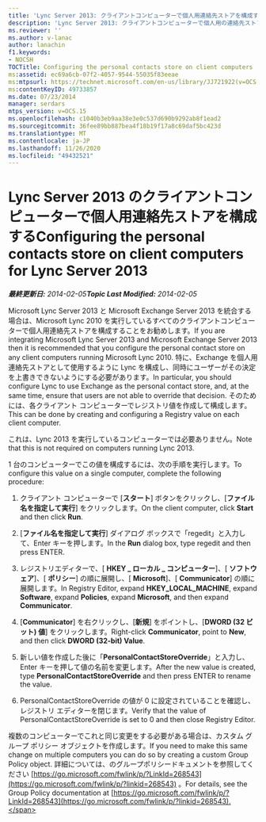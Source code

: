 ```yaml
---
title: 'Lync Server 2013: クライアントコンピューターで個人用連絡先ストアを構成する'
description: 'Lync Server 2013: クライアントコンピューターで個人用の連絡先ストアを構成します。'
ms.reviewer: ''
ms.author: v-lanac
author: lanachin
f1.keywords:
- NOCSH
TOCTitle: Configuring the personal contacts store on client computers
ms:assetid: ec69a6cb-07f2-4057-9544-55035f83eeae
ms:mtpsurl: https://technet.microsoft.com/en-us/library/JJ721922(v=OCS.15)
ms:contentKeyID: 49733857
ms.date: 07/23/2014
manager: serdars
mtps_version: v=OCS.15
ms.openlocfilehash: c1040b3eb9aa38e3e0c537d690b9292ab8f1ead2
ms.sourcegitcommit: 36fee89bb887bea4f18b19f17a8c69daf5bc423d
ms.translationtype: MT
ms.contentlocale: ja-JP
ms.lasthandoff: 11/26/2020
ms.locfileid: "49432521"
---
```

# <a name="configuring-the-personal-contacts-store-on-client-computers-for-lync-server-2013"></a><span data-ttu-id="466d1-103">Lync Server 2013 のクライアントコンピューターで個人用連絡先ストアを構成する</span><span class="sxs-lookup"><span data-stu-id="466d1-103">Configuring the personal contacts store on client computers for Lync Server 2013</span></span>

<div data-xmlns="http://www.w3.org/1999/xhtml">

<div class="topic" data-xmlns="http://www.w3.org/1999/xhtml" data-msxsl="urn:schemas-microsoft-com:xslt" data-cs="https://msdn.microsoft.com/">

<div data-asp="https://msdn2.microsoft.com/asp">



</div>

<div id="mainSection">

<div id="mainBody"><span data-ttu-id="466d1-104">

<span> </span></span><span class="sxs-lookup"><span data-stu-id="466d1-104">

<span> </span></span></span>

<span data-ttu-id="466d1-105">_**最終更新日:** 2014-02-05_</span><span class="sxs-lookup"><span data-stu-id="466d1-105">_**Topic Last Modified:** 2014-02-05_</span></span>

<span data-ttu-id="466d1-106">Microsoft Lync Server 2013 と Microsoft Exchange Server 2013 を統合する場合は、Microsoft Lync 2010 を実行しているすべてのクライアントコンピューターで個人用連絡先ストアを構成することをお勧めします。</span><span class="sxs-lookup"><span data-stu-id="466d1-106">If you are integrating Microsoft Lync Server 2013 and Microsoft Exchange Server 2013 then it is recommended that you configure the personal contact store on any client computers running Microsoft Lync 2010.</span></span> <span data-ttu-id="466d1-107">特に、Exchange を個人用連絡先ストアとして使用するように Lync を構成し、同時にユーザーがその決定を上書きできないようにする必要があります。</span><span class="sxs-lookup"><span data-stu-id="466d1-107">In particular, you should configure Lync to use Exchange as the personal contact store, and, at the same time, ensure that users are not able to override that decision.</span></span> <span data-ttu-id="466d1-108">そのためには、各クライアント コンピューターでレジストリ値を作成して構成します。</span><span class="sxs-lookup"><span data-stu-id="466d1-108">This can be done by creating and configuring a Registry value on each client computer.</span></span>

<span data-ttu-id="466d1-109">これは、Lync 2013 を実行しているコンピューターでは必要ありません。</span><span class="sxs-lookup"><span data-stu-id="466d1-109">Note that this is not required on computers running Lync 2013.</span></span>

<span data-ttu-id="466d1-110">1 台のコンピューターでこの値を構成するには、次の手順を実行します。</span><span class="sxs-lookup"><span data-stu-id="466d1-110">To configure this value on a single computer, complete the following procedure:</span></span>

1.  <span data-ttu-id="466d1-111">クライアント コンピューターで [**スタート**] ボタンをクリックし、[**ファイル名を指定して実行**] をクリックします。</span><span class="sxs-lookup"><span data-stu-id="466d1-111">On the client computer, click **Start** and then click **Run**.</span></span>

2.  <span data-ttu-id="466d1-112">[**ファイル名を指定して実行**] ダイアログ ボックスで「regedit」と入力して、Enter キーを押します。</span><span class="sxs-lookup"><span data-stu-id="466d1-112">In the **Run** dialog box, type regedit and then press ENTER.</span></span>

3.  <span data-ttu-id="466d1-113">レジストリエディターで、[ **HKEY \_ ローカル \_ コンピューター**]、[ **ソフトウェア**]、[ **ポリシー**] の順に展開し、[ **Microsoft**]、[ **Communicator**] の順に展開します。</span><span class="sxs-lookup"><span data-stu-id="466d1-113">In Registry Editor, expand **HKEY\_LOCAL\_MACHINE**, expand **Software**, expand **Policies**, expand **Microsoft**, and then expand **Communicator**.</span></span>

4.  <span data-ttu-id="466d1-114">[**Communicator**] を右クリックし、[**新規**] をポイントし、[**DWORD (32 ビット) 値**] をクリックします。</span><span class="sxs-lookup"><span data-stu-id="466d1-114">Right-click **Communicator**, point to **New**, and then click **DWORD (32-bit) Value**.</span></span>

5.  <span data-ttu-id="466d1-115">新しい値を作成した後に「**PersonalContactStoreOverride**」と入力し、Enter キーを押して値の名前を変更します。</span><span class="sxs-lookup"><span data-stu-id="466d1-115">After the new value is created, type **PersonalContactStoreOverride** and then press ENTER to rename the value.</span></span>

6.  <span data-ttu-id="466d1-116">PersonalContactStoreOverride の値が 0 に設定されていることを確認し、レジストリ エディターを閉じます。</span><span class="sxs-lookup"><span data-stu-id="466d1-116">Verify that the value of PersonalContactStoreOverride is set to 0 and then close Registry Editor.</span></span>

<span data-ttu-id="466d1-117">複数のコンピューターでこれと同じ変更をする必要がある場合は、カスタム グループ ポリシー オブジェクトを作成します。</span><span class="sxs-lookup"><span data-stu-id="466d1-117">If you need to make this same change on multiple computers you can do so by creating a custom Group Policy object.</span></span> <span data-ttu-id="466d1-118">詳細については、のグループポリシードキュメントを参照してください [https://go.microsoft.com/fwlink/p/?LinkId=268543](https://go.microsoft.com/fwlink/p/?linkid=268543) 。</span><span class="sxs-lookup"><span data-stu-id="466d1-118">For details, see the Group Policy documentation at [https://go.microsoft.com/fwlink/p/?LinkId=268543](https://go.microsoft.com/fwlink/p/?linkid=268543).</span></span>

<span data-ttu-id="466d1-119"></div>

<span> </span>

</div>

</div>

</span><span class="sxs-lookup"><span data-stu-id="466d1-119"></div>

<span> </span>

</div>

</div>

</span></span></div>

